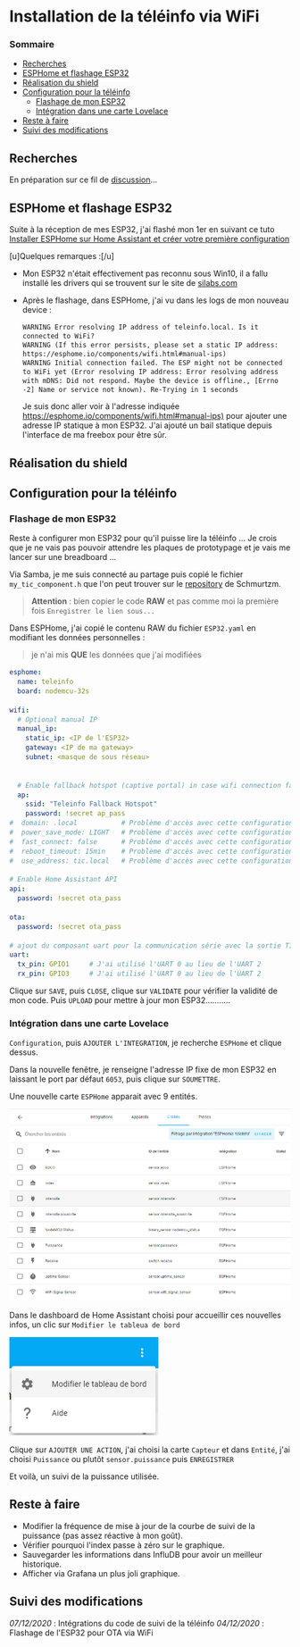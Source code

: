 # Installation de la téléinfo via WiFi

### Sommaire

- [Recherches](#recherches)
- [ESPHome et flashage ESP32](#esphome-et-flashage-esp32)
- [Réalisation du shield](#réalisation-du-shield)
- [Configuration pour la téléinfo](#configuration-pour-la-téléinfo)
  - [Flashage de mon ESP32](#flashage-de-mon-esp32)
  - [Intégration dans une carte Lovelace](#intégration-dans-une-carte-lovelace)
- [Reste à faire](#reste-à-faire)
- [Suivi des modifications](#suivi-des-modifications)

## Recherches

En préparation sur ce fil de [discussion](https://forum.hacf.fr/t/teleinfo-via-wifi/1077/)...

## ESPHome et flashage ESP32

Suite à la réception de mes ESP32, j'ai flashé mon 1er en suivant ce tuto [Installer ESPHome sur Home Assistant et créer votre première configuration](https://forum.hacf.fr/t/installer-esphome-sur-home-assistant-et-creer-votre-premiere-configuration/223)

[u]Quelques remarques :[/u]

- Mon ESP32 n'était effectivement pas reconnu sous Win10, il a fallu installé les drivers qui se trouvent sur le site de [silabs.com](https://www.silabs.com/developers/usb-to-uart-bridge-vcp-drivers)
- Après le flashage, dans ESPHome, j'ai vu dans les logs de mon nouveau device :

  ```logs
  WARNING Error resolving IP address of teleinfo.local. Is it connected to WiFi?
  WARNING (If this error persists, please set a static IP address: https://esphome.io/components/wifi.html#manual-ips)
  WARNING Initial connection failed. The ESP might not be connected to WiFi yet (Error resolving IP address: Error resolving address with mDNS: Did not respond. Maybe the device is offline., [Errno -2] Name or service not known). Re-Trying in 1 seconds
  ```

  Je suis donc aller voir à l'adresse indiquée <https://esphome.io/components/wifi.html#manual-ips)> pour ajouter une adresse IP statique à mon ESP32.
  J'ai ajouté un bail statique depuis l'interface de ma freebox pour être sûr.

## Réalisation du shield



## Configuration pour la téléinfo

### Flashage de mon ESP32

Reste à configurer mon ESP32 pour qu'il puisse lire la téléinfo ...
Je crois que je ne vais pas pouvoir attendre les plaques de prototypage et je vais me lancer sur une breadboard ...

Via Samba, je me suis connecté au partage puis copié le fichier `my_tic_component.h` que l'on peut trouver sur le [repository](https://github.com/schmurtzm/Teleinfo-TIC-with-ESPhome/blob/master/my_tic_component.h) de Schmurtzm.

> **Attention** : bien copier le code **RAW** et pas comme moi la première fois `Enregistrer le lien sous...`

Dans ESPHome, j'ai copié le contenu RAW du fichier `ESP32.yaml` en modifiant les données personnelles :

> je n'ai mis **QUE** les données que j'ai modifiées

```yaml
esphome:
  name: teleinfo
  board: nodemcu-32s

wifi:
  # Optional manual IP
  manual_ip:
    static_ip: <IP de l'ESP32>
    gateway: <IP de ma gateway>
    subnet: <masque de sous réseau>


  # Enable fallback hotspot (captive portal) in case wifi connection fails
  ap:
    ssid: "Teleinfo Fallback Hotspot"
    password: !secret ap_pass
#  domain: .local           # Problème d'accès avec cette configuration
#  power_save_mode: LIGHT   # Problème d'accès avec cette configuration
#  fast_connect: false      # Problème d'accès avec cette configuration
#  reboot_timeout: 15min    # Problème d'accès avec cette configuration
#  use_address: tic.local   # Problème d'accès avec cette configuration

# Enable Home Assistant API
api:
  password: !secret ota_pass

ota:
  password: !secret ota_pass
  
# ajout du composant uart pour la communication série avec la sortie TIC du compteur
uart:
  tx_pin: GPIO1     # J'ai utilisé l'UART 0 au lieu de l'UART 2
  rx_pin: GPIO3     # J'ai utilisé l'UART 0 au lieu de l'UART 2
```

Clique sur `SAVE`, puis `CLOSE`, clique sur `VALIDATE` pour vérifier la validité de mon code. Puis `UPLOAD` pour mettre à jour mon ESP32...........

### Intégration dans une carte Lovelace

`Configuration`, puis `AJOUTER L'INTEGRATION`, je recherche `ESPHome` et clique dessus.

Dans la nouvelle fenêtre, je renseigne l'adresse IP fixe de mon ESP32 en laissant le port par défaut `6053`, puis clique sur `SOUMETTRE`.

Une nouvelle carte `ESPHome` apparait avec 9 entités.

![entités téléinfo](resources/install-teleinfo_entites.png)

Dans le dashboard de Home Assistant choisi pour accueillir ces nouvelles infos, un clic sur `Modifier le tableua de bord`

![Modifier le dashboard](resources/install-teleinfo_modifier-dashboard.png)

Clique sur `AJOUTER UNE ACTION`, j'ai choisi la carte `Capteur` et dans `Entité`, j'ai choisi `Puissance` ou plutôt `sensor.puissance` puis `ENREGISTRER`

Et voilà, un suivi de la puissance utilisée.

## Reste à faire

- Modifier la fréquence de mise à jour de la courbe de suivi de la puissance (pas assez réactive à mon goût).
- Vérifier pourquoi l'index passe à zéro sur le graphique.
- Sauvegarder les informations dans InfluDB pour avoir un meilleur historique.
- Afficher via Grafana un plus joli graphique.

## Suivi des modifications

*07/12/2020* : Intégrations du code de suivi de la téléinfo
*04/12/2020* : Flashage de l'ESP32 pour OTA via WiFi
